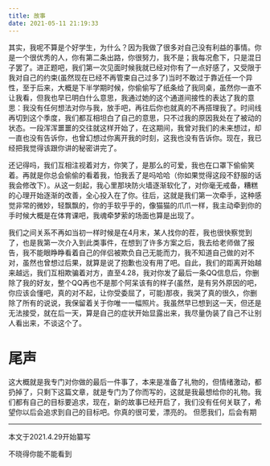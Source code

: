 ```yaml
---
title: 故事
date: 2021-05-11 21:19:33
---
```


其实，我呢不算是个好学生，为什么？因为我做了很多对自己没有利益的事情。你是一个很优秀的人，你有第二条出路，你很努力，我不是；我每况愈下，只是混日子罢了。进正题吧，我们第一次见面时候我就已经对你有了一点好感了，又受限于我对自己的约束(虽然现在已经不再管束自己过多了)当时不敢过于靠近任一个异性，至于后来，大概是下半学期时候，你偷偷写了纸条给了我同桌，虽然你一直不让我看，但我也早已明白什么意思，我通过她的这个通道间接性的表达了我的意思：我没有任何想法对你与我，放手吧，再往后你也就真的不再搭理我了。时间线再切到这个季度，我们都互相坦白了自己的意思，只不过我的原因我处在了被动的状态。一段浑浑噩噩的交往就这样开始了，在这期间，我曾对我们的未来想过，却一直也没有告诉你，也曾幻想过你离开我的时刻，这我也没有告诉你。现在，我已经把我觉得该跟你讲的秘密讲完了。

还记得吗，我们互相注视着对方，你笑了，是那么的可爱，我也在口罩下偷偷笑着。再就是你总会偷偷的看着我，怕我丢了是吗哈哈（你如果觉得这段不舒服的话我会修改下）。从这一刻起，我心里那块防火墙逐渐软化了，对你毫无戒备，糟糕的心理开始逐渐的改善，全心投入在了你。往后，这就是我们第一次牵手，这种感觉非常的微妙，轻飘飘的，你的手软乎乎的，像猫猫的爪爪一样，我主动牵到你的手时候大概是在体育课吧，我魂牵梦萦的场面也算是出现了。

我们之间关系不再如当初一样时候是在4月末，某人找你的茬，我也很快察觉到了，也是我第一次介入到此类事件，在想到了许多方案之后，我去给老师做了报告，我不能眼睁睁看着自己的伴侣被欺负自己无能而力，我不知道自己做的对不对，虽然也曾想过后果，就算是说了抱歉也没有用了吧。自此，我们的距离开始越来越远，我们互相欺骗着对方，直至4.28，我对你发了最后一条QQ信息后，你删除了我的好友，整个QQ再也不是那个阿呆该有的样子(虽然，是有另外原因的吧，你应该会懂吧，真的对不起，让你受委屈了，可能)那夜，我哭了真的很久，你删除了所有的说说，我保留着关于你唯一一幅照片。我虽然早已想到这一天，但还是无法接受，就在后一天，算是自己的症状开始显露出来，我尽量伪装了自己不让别人看出来，不谈这个了。
# 尾声
这大概就是我专门对你做的最后一件事了，本来是准备了礼物的，但情绪激动，都扔掉了，只剩下这篇文章，就是专门为了你而写的，这就是我最想给你的礼物。我们都有自己的目标要追求，现在，新的故事已经开启了，我们没有任何关联了，希望你以后会追求到自己的目标吧。你真的很可爱，漂亮的。
但愿我们，后会有期

---

本文于2021.4.29开始纂写

不晓得你能不能看到
